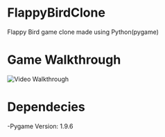 # FlappyBirdClone
Flappy Bird game clone made using Python(pygame)

# Game Walkthrough
<img src='https://i.imgur.com/zS1D0x2.gif' title='Video Walkthrough' width='' alt='Video Walkthrough' />


# Dependecies

-Pygame Version: 1.9.6


